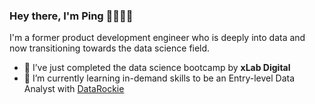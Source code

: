 ### Hey there, I'm Ping 👧🏻💡👋

I'm a former product development engineer who is deeply into data and now transitioning towards the data science field.
- 🌱 I’ve just completed the data science bootcamp by **xLab Digital**
- 🔭 I’m currently learning in-demand skills to be an Entry-level Data Analyst with [DataRockie](https://datarockie.com/data-science-bootcamp/) 

<!--
**TanyamonSiri/TanyamonSiri** is a ✨ _special_ ✨ repository because its `README.md` (this file) appears on your GitHub profile.

Here are some ideas to get you started:

- 🔭 I’m currently working on ...
- 🌱 I’m currently learning ...
- 👯 I’m looking to collaborate on ...
- 🤔 I’m looking for help with ...
- 💬 Ask me about ...
- 📫 How to reach me: ...
- 😄 Pronouns: ...
- ⚡ Fun fact: ...
-->
